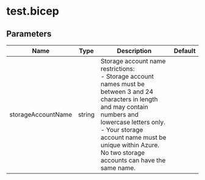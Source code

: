 # test.bicep

## Parameters

| Name | Type | Description | Default |
| --- | --- | --- | --- |
| storageAccountName | string | Storage account name restrictions:<br>- Storage account names must be between 3 and 24 characters in length and may contain numbers and lowercase letters only.<br>- Your storage account name must be unique within Azure. No two storage accounts can have the same name.<br> |  |
